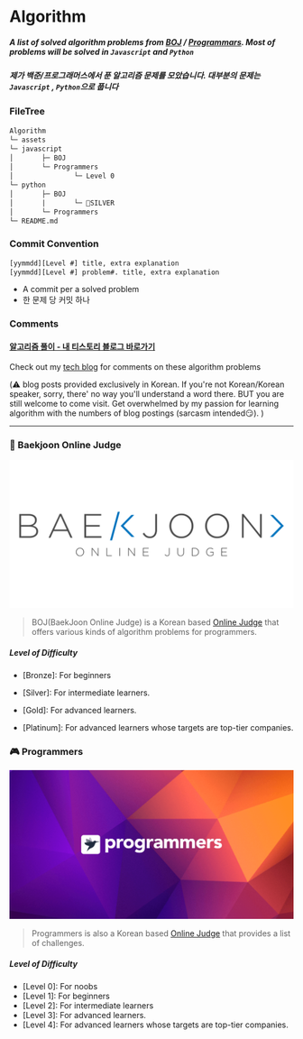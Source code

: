 # Algorithm

##### A list of solved algorithm problems from [BOJ](https://www.acmicpc.net/) / [Programmars](https://programmers.co.kr/). Most of problems will be solved in `Javascript` and  `Python`

##### 제가 백준/프로그래머스에서 푼 알고리즘 문제를 모았습니다. 대부분의 문제는 ` Javascript` , `Python`으로 풉니다



### FileTree

```
Algorithm
└─ assets
└─ javascript
│		├─ BOJ
│		└─ Programmers
│				└─ Level 0
└─ python
│		├─ BOJ
│		|		└─ 🥈SILVER
│		└─ Programmers
└─ README.md
```



### Commit Convention

```
[yymmdd][Level #] title, extra explanation
[yymmdd][Level #] problem#. title, extra explanation
```

* A commit per a solved problem
* 한 문제 당 커밋 하나



### Comments

#### [알고리즘 풀이 - 내 티스토리 블로그 바로가기](https://idontlikemath-moonsong.tistory.com/)

Check out my [tech blog](https://idontlikemath-moonsong.tistory.com/) for comments on these algorithm problems

(⚠️ blog posts provided exclusively in Korean. If you're not Korean/Korean speaker, sorry, there' no way you'll understand a word there. BUT you are still welcome to come visit. Get overwhelmed by my passion for learning algorithm with the numbers of blog postings (sarcasm intended😏). )







---

### 👾 Baekjoon Online Judge

![Baekjoon Online Judge](/assets/boj-og.png)

> BOJ(BaekJoon Online Judge) is a Korean based [Online Judge](https://en.wikipedia.org/wiki/Online_judge) that offers various kinds of algorithm problems for programmers. 

##### Level of Difficulty

* [Bronze]: For beginners
* [Silver]: For intermediate learners. 
* [Gold]: For advanced learners. 

* [Platinum]: For advanced learners whose targets are top-tier companies.





### 🎮 Programmers

![프로그래머스](/assets/img-meta-programmers-e00862a7c9acd8ef5164f8c85b3ab0127d083ab59b3a98d7219690bd3570bf35.png)

> Programmers is also a Korean based [Online Judge](https://en.wikipedia.org/wiki/Online_judge) that provides a list of challenges. 

##### Level of Difficulty

* [Level 0]: For noobs
* [Level 1]: For beginners
* [Level 2]: For intermediate learners
* [Level 3]: For advanced learners. 
* [Level 4]: For advanced learners whose targets are top-tier companies.

